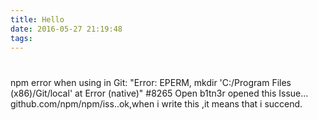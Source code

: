 ```yaml
---
title: Hello
date: 2016-05-27 21:19:48
tags:
---
```

# 
npm error when using in Git: "Error: EPERM, mkdir 'C:/Program Files (x86)/Git/local' at Error (native)" #8265 Open b1tn3r opened this Issue...
github.com/npm/npm/iss..ok,when i write this ,it means that i succend.